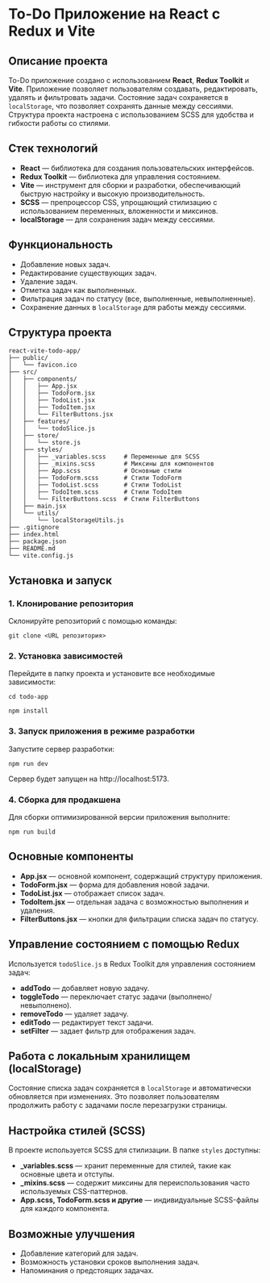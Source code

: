 # To-Do Приложение на React с Redux и Vite

## Описание проекта

To-Do приложение создано с использованием **React**, **Redux Toolkit** и **Vite**. Приложение позволяет пользователям создавать, редактировать, удалять и фильтровать задачи. Состояние задач сохраняется в `localStorage`, что позволяет сохранять данные между сессиями. Структура проекта настроена с использованием SCSS для удобства и гибкости работы со стилями.

## Стек технологий

-   **React** — библиотека для создания пользовательских интерфейсов.
-   **Redux Toolkit** — библиотека для управления состоянием.
-   **Vite** — инструмент для сборки и разработки, обеспечивающий быструю настройку и высокую производительность.
-   **SCSS** — препроцессор CSS, упрощающий стилизацию с использованием переменных, вложенности и миксинов.
-   **localStorage** — для сохранения задач между сессиями.

## Функциональность

-   Добавление новых задач.
-   Редактирование существующих задач.
-   Удаление задач.
-   Отметка задач как выполненных.
-   Фильтрация задач по статусу (все, выполненные, невыполненные).
-   Сохранение данных в `localStorage` для работы между сессиями.

## Структура проекта

    react-vite-todo-app/
    ├── public/                    
    │   └── favicon.ico
    ├── src/                       
    │   ├── components/            
    │   │   ├── App.jsx             
    │   │   ├── TodoForm.jsx        
    │   │   ├── TodoList.jsx        
    │   │   ├── TodoItem.jsx        
    │   │   └── FilterButtons.jsx   
    │   ├── features/              
    │   │   └── todoSlice.js        
    │   ├── store/                 
    │   │   └── store.js            
    │   ├── styles/                
    │   │   ├── _variables.scss     # Переменные для SCSS
    │   │   ├── _mixins.scss        # Миксины для компонентов
    │   │   ├── App.scss            # Основные стили
    │   │   ├── TodoForm.scss       # Стили TodoForm
    │   │   ├── TodoList.scss       # Стили TodoList
    │   │   ├── TodoItem.scss       # Стили TodoItem
    │   │   └── FilterButtons.scss  # Стили FilterButtons
    │   ├── main.jsx                
    │   └── utils/                 
    │       └── localStorageUtils.js
    ├── .gitignore                  
    ├── index.html                  
    ├── package.json                
    ├── README.md                   
    └── vite.config.js

## Установка и запуск

### 1. Клонирование репозитория

Склонируйте репозиторий с помощью команды:

    git clone <URL репозитория> 

### 2. Установка зависимостей

Перейдите в папку проекта и установите все необходимые зависимости:

    cd todo-app

    npm install 

### 3. Запуск приложения в режиме разработки

Запустите сервер разработки:

    npm run dev 

Сервер будет запущен на http://localhost:5173.

### 4. Сборка для продакшена

Для сборки оптимизированной версии приложения выполните:

    npm run build

## Основные компоненты

-   **App.jsx** — основной компонент, содержащий структуру приложения.
-   **TodoForm.jsx** — форма для добавления новой задачи.
-   **TodoList.jsx** — отображает список задач.
-   **TodoItem.jsx** — отдельная задача с возможностью выполнения и удаления.
-   **FilterButtons.jsx** — кнопки для фильтрации списка задач по статусу.

## Управление состоянием с помощью Redux

Используется `todoSlice.js` в Redux Toolkit для управления состоянием задач:

-   **addTodo** — добавляет новую задачу.
-   **toggleTodo** — переключает статус задачи (выполнено/невыполнено).
-   **removeTodo** — удаляет задачу.
-   **editTodo** — редактирует текст задачи.
-   **setFilter** — задает фильтр для отображения задач.

## Работа с локальным хранилищем (localStorage)

Состояние списка задач сохраняется в `localStorage` и автоматически обновляется при изменениях. Это позволяет пользователям продолжить работу с задачами после перезагрузки страницы.

## Настройка стилей (SCSS)

В проекте используется SCSS для стилизации. В папке `styles` доступны:

-   **_variables.scss** — хранит переменные для стилей, такие как основные цвета и отступы.
-   **_mixins.scss** — содержит миксины для переиспользования часто используемых CSS-паттернов.
-   **App.scss, TodoForm.scss и другие** — индивидуальные SCSS-файлы для каждого компонента.

## Возможные улучшения

-   Добавление категорий для задач.
-   Возможность установки сроков выполнения задач.
-   Напоминания о предстоящих задачах.